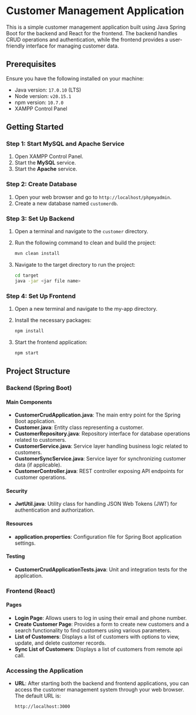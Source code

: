 # Customer Management Application

This is a simple customer management application built using Java Spring Boot for the backend and React for the frontend. The backend handles CRUD operations and authentication, while the frontend provides a user-friendly interface for managing customer data.

## Prerequisites

Ensure you have the following installed on your machine:

- Java version: `17.0.10` (LTS)
- Node version: `v20.15.1`
- npm version: `10.7.0`
- XAMPP Control Panel

## Getting Started

### Step 1: Start MySQL and Apache Service

1. Open XAMPP Control Panel.
2. Start the **MySQL** service.
3. Start the **Apache** service.

### Step 2: Create Database

1. Open your web browser and go to `http://localhost/phpmyadmin`.
2. Create a new database named `customerdb`.

### Step 3: Set Up Backend

1. Open a terminal and navigate to the `customer` directory.

2. Run the following command to clean and build the project:
   ```sh
   mvn clean install
3. Navigate to the target directory to run the project:
   ```sh
   cd target
   java -jar <jar file name>
### Step 4: Set Up Frontend
1. Open a new terminal and navigate to the my-app directory.

2. Install the necessary packages:
   ```sh
   npm install
3. Start the frontend application:
   ```sh
   npm start

## Project Structure

### Backend (Spring Boot)

#### Main Components

- **CustomerCrudApplication.java**: The main entry point for the Spring Boot application.
- **Customer.java**: Entity class representing a customer.
- **CustomerRepository.java**: Repository interface for database operations related to customers.
- **CustomerService.java**: Service layer handling business logic related to customers.
- **CustomerSyncService.java**: Service layer for synchronizing customer data (if applicable).
- **CustomerController.java**: REST controller exposing API endpoints for customer operations.

#### Security

- **JwtUtil.java**: Utility class for handling JSON Web Tokens (JWT) for authentication and authorization.

#### Resources

- **application.properties**: Configuration file for Spring Boot application settings.

#### Testing

- **CustomerCrudApplicationTests.java**: Unit and integration tests for the application.

### Frontend (React)

#### Pages

- **Login Page**: Allows users to log in using their email and phone number.
- **Create Customer Page**: Provides a form to create new customers and a search functionality to find customers using various parameters.
- **List of Customers**: Displays a list of customers with options to view, update, and delete customer records.
- **Sync List of Customers**: Displays a list of customers from remote api call.

### Accessing the Application
- **URL**: After starting both the backend and frontend applications, you can access the customer management system through your web browser. The default URL is:
   ```sh
   http://localhost:3000
